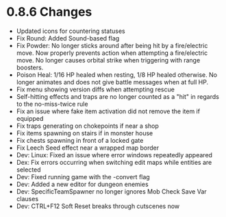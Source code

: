 # 0.8.6 Changes #

* Updated icons for countering statuses
* Fix Round: Added Sound-based flag
* Fix Powder: No longer sticks around after being hit by a fire/electric move.  Now properly prevents action when attempting a fire/electric move.  No longer causes orbital strike when triggering with range boosters.
* Poison Heal: 1/16 HP healed when resting, 1/8 HP healed otherwise.  No longer animates and does not give battle messages when at full HP.
* Fix menu showing version diffs when attempting rescue
* Self-hitting effects and traps are no longer counted as a "hit" in regards to the no-miss-twice rule
* Fix an issue where fake item activation did not remove the item if equipped
* Fix traps generating on chokepoints if near a shop
* Fix items spawning on stairs if in monster house
* Fix chests spawning in front of a locked gate
* Fix Leech Seed effect near a wrapped map border
* Dev: Linux: Fixed an issue where error windows repeatedly appeared
* Dex: Fix errors occurring when switching edit maps while entities are selected
* Dev: Fixed running game with the -convert flag
* Dev: Added a new editor for dungeon enemies
* Dev: SpecificTeamSpawner no longer ignores Mob Check Save Var clauses
* Dev: CTRL+F12 Soft Reset breaks through cutscenes now